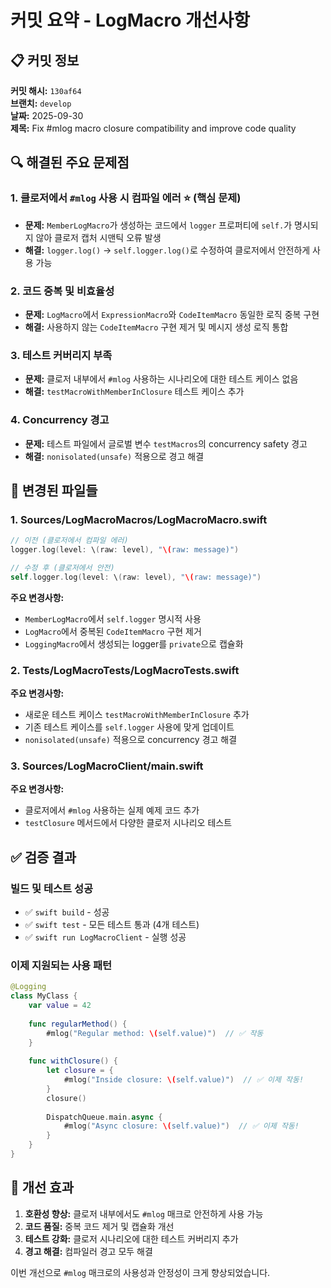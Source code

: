 # 커밋 요약 - LogMacro 개선사항

## 📋 커밋 정보

**커밋 해시:** `130af64`  
**브랜치:** `develop`  
**날짜:** 2025-09-30  
**제목:** Fix #mlog macro closure compatibility and improve code quality

## 🔍 해결된 주요 문제점

### 1. 클로저에서 `#mlog` 사용 시 컴파일 에러 ⭐ (핵심 문제)
- **문제:** `MemberLogMacro`가 생성하는 코드에서 `logger` 프로퍼티에 `self.`가 명시되지 않아 클로저 캡처 시맨틱 오류 발생
- **해결:** `logger.log()` → `self.logger.log()`로 수정하여 클로저에서 안전하게 사용 가능

### 2. 코드 중복 및 비효율성
- **문제:** `LogMacro`에서 `ExpressionMacro`와 `CodeItemMacro` 동일한 로직 중복 구현
- **해결:** 사용하지 않는 `CodeItemMacro` 구현 제거 및 메시지 생성 로직 통합

### 3. 테스트 커버리지 부족
- **문제:** 클로저 내부에서 `#mlog` 사용하는 시나리오에 대한 테스트 케이스 없음
- **해결:** `testMacroWithMemberInClosure` 테스트 케이스 추가

### 4. Concurrency 경고
- **문제:** 테스트 파일에서 글로벌 변수 `testMacros`의 concurrency safety 경고
- **해결:** `nonisolated(unsafe)` 적용으로 경고 해결

## 📝 변경된 파일들

### 1. Sources/LogMacroMacros/LogMacroMacro.swift
```swift
// 이전 (클로저에서 컴파일 에러)
logger.log(level: \(raw: level), "\(raw: message)")

// 수정 후 (클로저에서 안전)
self.logger.log(level: \(raw: level), "\(raw: message)")
```

**주요 변경사항:**
- `MemberLogMacro`에서 `self.logger` 명시적 사용
- `LogMacro`에서 중복된 `CodeItemMacro` 구현 제거
- `LoggingMacro`에서 생성되는 logger를 `private`으로 캡슐화

### 2. Tests/LogMacroTests/LogMacroTests.swift
**주요 변경사항:**
- 새로운 테스트 케이스 `testMacroWithMemberInClosure` 추가
- 기존 테스트 케이스를 `self.logger` 사용에 맞게 업데이트
- `nonisolated(unsafe)` 적용으로 concurrency 경고 해결

### 3. Sources/LogMacroClient/main.swift
**주요 변경사항:**
- 클로저에서 `#mlog` 사용하는 실제 예제 코드 추가
- `testClosure` 메서드에서 다양한 클로저 시나리오 테스트

## ✅ 검증 결과

### 빌드 및 테스트 성공
- ✅ `swift build` - 성공
- ✅ `swift test` - 모든 테스트 통과 (4개 테스트)
- ✅ `swift run LogMacroClient` - 실행 성공

### 이제 지원되는 사용 패턴
```swift
@Logging
class MyClass {
    var value = 42
    
    func regularMethod() {
        #mlog("Regular method: \(self.value)")  // ✅ 작동
    }
    
    func withClosure() {
        let closure = {
            #mlog("Inside closure: \(self.value)")  // ✅ 이제 작동!
        }
        closure()
        
        DispatchQueue.main.async {
            #mlog("Async closure: \(self.value)")  // ✅ 이제 작동!
        }
    }
}
```

## 🎯 개선 효과

1. **호환성 향상:** 클로저 내부에서도 `#mlog` 매크로 안전하게 사용 가능
2. **코드 품질:** 중복 코드 제거 및 캡슐화 개선
3. **테스트 강화:** 클로저 시나리오에 대한 테스트 커버리지 추가
4. **경고 해결:** 컴파일러 경고 모두 해결

이번 개선으로 `#mlog` 매크로의 사용성과 안정성이 크게 향상되었습니다.